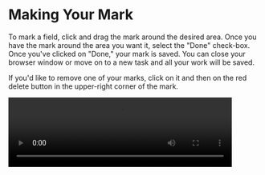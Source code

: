 # Making Your Mark

To mark a field, click and drag the mark around the desired area. Once you have the mark around the area you want it, select the "Done" check-box. Once you've clicked on "Done," your mark is saved. You can close your browser window or move on to a new task and all your work will be saved.  

If you'd like to remove one of your marks, click on it and then on the red delete button in the upper-right corner of the mark.  

<div class="video-wrapper">
  <video width="445" height="138.7" loop autoplay src="/images/mark_task.mp4"></video>
</div>
